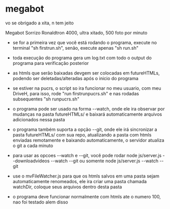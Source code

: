 # megabot
vo se obrigado a xita, n tem jeito

Megabot Sorrizo Ronaldtron 4000, ultra xitado, 500 foto por minuto

- se for a primeira vez que você está rodando o programa, execute no terminal "sh firstrun.sh", senão, execute apenas "sh run.sh"

- toda execução do programa gera um log.txt com todo o output do programa para verificação posterior

- as htmls que serão baixadas devgem ser colocadas em futureHTMLs, podendo ser deletadas/alteradas após o inicio do programa

- se estiver na pucrs, o script so ira funcionar no meu usuario, com meu DriveH, para isso, rode "run firstrunpucrs.sh" e nas rodadas subsequentes "sh runpucrs.sh"

- o programa pode ser usado na forma --watch, onde ele ira observar por mudanças na pasta futureHTMLs/ e baixará automaticamente arquivos adicionados nessa pasta

- o programa também suporta a opção --git, onde ele irá sincronizar a pasta futureHTMLs/ com sua repo, atualizando a pasta com htmls enviadas remotamente e baixando automaticamente, o servidor atualiza o git a cada minuto

- para usar as opcoes --watch e --git, você pode rodar node js/server.js --downloadvideos --watch --git ou somente node js/server.js --watch --git

- use o mvFileWatcher.js para que os htmls salvos em uma pasta sejam automaticamente renomeados, ele ira criar uma pasta chamada watchDir, coloque seus arquivos dentro desta pasta

- o programa deve funcionar normalmente com htmls ate o numero 100, nao foi testado alem disso